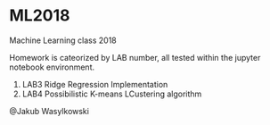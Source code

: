 # ML2018
Machine Learning class 2018

Homework is cateorized by LAB number, all tested within the jupyter notebook environment.

1. LAB3 Ridge Regression Implementation
2. LAB4 Possibilistic K-means LCustering algorithm

@Jakub Wasylkowski
